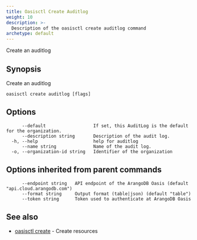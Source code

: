 ```yaml
---
title: Oasisctl Create Auditlog
weight: 10
description: >-
  Description of the oasisctl create auditlog command
archetype: default
---
```

Create an auditlog

## Synopsis

Create an auditlog

```
oasisctl create auditlog [flags]
```

## Options

```
      --default                  If set, this AuditLog is the default for the organization.
      --description string       Description of the audit log.
  -h, --help                     help for auditlog
      --name string              Name of the audit log.
  -o, --organization-id string   Identifier of the organization
```

## Options inherited from parent commands

```
      --endpoint string   API endpoint of the ArangoDB Oasis (default "api.cloud.arangodb.com")
      --format string     Output format (table|json) (default "table")
      --token string      Token used to authenticate at ArangoDB Oasis
```

## See also

* [oasisctl create](_index.md)	 - Create resources

